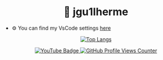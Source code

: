 <h1 align="center">👋 jgu1lherme</h1>

- ⚙ You can find my VsCode settings [here](https://github.com/jgu1lherme/VSCode-Settings)

<div align="center">

[![Top Langs](https://github-readme-stats.vercel.app/api/top-langs/?username=jgu1lherme&layout=compact&bg_color=00000000&border_color=00000000&text_color=fff)](https://github.com/anuraghazra/github-readme-stats)

<div align="center">
  <a href="https://www.youtube.com/@jguilherme07" target="_blank">
    <img src="https://img.shields.io/badge/YouTube-%23FF0000.svg?style=for-the-badge&logo=YouTube&logoColor=white" alt="YouTube Badge"/>
  </a>
  
  <a href="https://github.com/antonkomarev/github-profile-views-counter" target="_blank">
    <img src="https://komarev.com/ghpvc/?username=jgu1lherme&color=grey&style=for-the-badge" alt="GitHub Profile Views Counter"/>
  </a>
</div>

